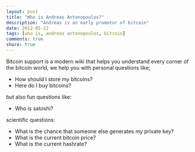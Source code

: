 ```yaml
---
layout: post
title: "Who is Andreas Antonopoulos?"
description: "Andreas is an early promotor of bitcoin"
date: 2012-05-22
tags: [who is, andreas antonopoulos, bitcoin]
comments: true
share: true
---
```


Bitcoin support is a modern wiki that helps you understand every corner of the bitcoin world, we help you with personal questions like;
- How should I store my bitcoins?
- Here do I buy bitcoins?

but also fun questions like:
- Who is satoshi?

scientific questions:
- What is the chance that someone else generates my private key?
- What is the current bitcoin price?
- What is the current hashrate?
